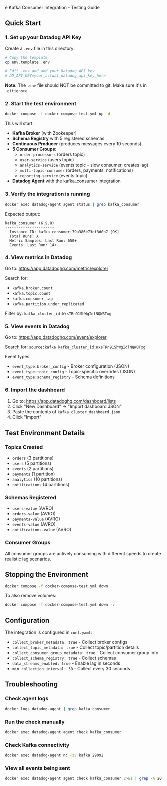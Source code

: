 e Kafka Consumer Integration - Testing Guide

## Quick Start

### 1. Set up your Datadog API Key

Create a `.env` file in this directory:

```bash
# Copy the template
cp env.template .env

# Edit .env and add your Datadog API key
# DD_API_KEY=your_actual_datadog_api_key_here
```

**Note:** The `.env` file should NOT be committed to git. Make sure it's in `.gitignore`.

### 2. Start the test environment

```bash
docker compose -f docker-compose-test.yml up -d
```

This will start:
- **Kafka Broker** (with Zookeeper)
- **Schema Registry** with 5 registered schemas
- **Continuous Producer** (produces messages every 10 seconds)
- **5 Consumer Groups**:
  - `order-processors` (orders topic)
  - `user-service` (users topic)
  - `analytics-service` (events topic - slow consumer, creates lag)
  - `multi-topic-consumer` (orders, payments, notifications)
  - `reporting-service` (events topic)
- **Datadog Agent** with the kafka_consumer integration

### 3. Verify the integration is running

```bash
docker exec datadog-agent agent status | grep kafka_consumer
```

Expected output:
```
kafka_consumer (6.9.0)
----------------------
  Instance ID: kafka_consumer:79a386e73ef3d0b7 [OK]
  Total Runs: X
  Metric Samples: Last Run: 650+
  Events: Last Run: 14+
```

### 4. View metrics in Datadog

Go to: https://app.datadoghq.com/metric/explorer

Search for:
- `kafka.broker.count`
- `kafka.topic.count`
- `kafka.consumer_lag`
- `kafka.partition.under_replicated`

Filter by: `kafka_cluster_id:WxsTRn91ShWgIdlNQWBTxg`

### 5. View events in Datadog

Go to: https://app.datadoghq.com/event/explorer

Search for: `source:kafka kafka_cluster_id:WxsTRn91ShWgIdlNQWBTxg`

Event types:
- `event_type:broker_config` - Broker configuration (JSON)
- `event_type:topic_config` - Topic-specific overrides (JSON)
- `event_type:schema_registry` - Schema definitions

### 6. Import the dashboard

1. Go to: https://app.datadoghq.com/dashboard/lists
2. Click "New Dashboard" → "Import dashboard JSON"
3. Paste the contents of `kafka_cluster_dashboard.json`
4. Click "Import"

## Test Environment Details

### Topics Created
- `orders` (3 partitions)
- `users` (5 partitions)
- `events` (2 partitions)
- `payments` (1 partition)
- `analytics` (10 partitions)
- `notifications` (4 partitions)

### Schemas Registered
- `users-value` (AVRO)
- `orders-value` (AVRO)
- `payments-value` (AVRO)
- `events-value` (AVRO)
- `notifications-value` (AVRO)

### Consumer Groups
All consumer groups are actively consuming with different speeds to create realistic lag scenarios.

## Stopping the Environment

```bash
docker compose -f docker-compose-test.yml down
```

To also remove volumes:
```bash
docker compose -f docker-compose-test.yml down -v
```

## Configuration

The integration is configured in `conf.yaml`:
- `collect_broker_metadata: true` - Collect broker configs
- `collect_topic_metadata: true` - Collect topic/partition details
- `collect_consumer_group_metadata: true` - Collect consumer group info
- `collect_schema_registry: true` - Collect schemas
- `data_streams_enabled: true` - Enable lag in seconds
- `min_collection_interval: 30` - Collect every 30 seconds

## Troubleshooting

### Check agent logs
```bash
docker logs datadog-agent | grep kafka_consumer
```

### Run the check manually
```bash
docker exec datadog-agent agent check kafka_consumer
```

### Check Kafka connectivity
```bash
docker exec datadog-agent nc -zv kafka 29092
```

### View all events being sent
```bash
docker exec datadog-agent agent check kafka_consumer 2>&1 | grep -A 20 "=== Events ==="
```

